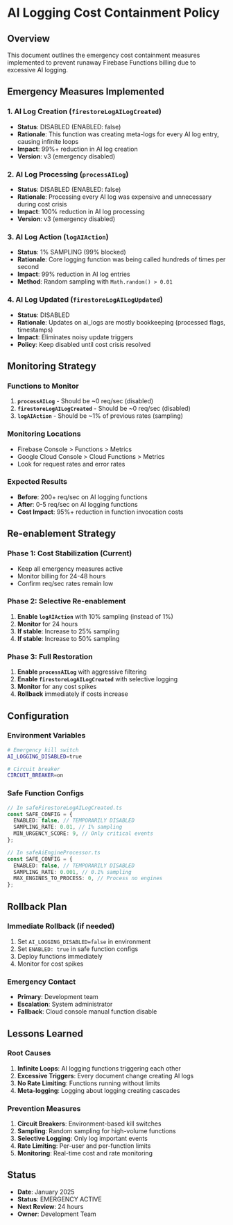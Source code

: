 # AI Logging Cost Containment Policy

## Overview
This document outlines the emergency cost containment measures implemented to prevent runaway Firebase Functions billing due to excessive AI logging.

## Emergency Measures Implemented

### 1. AI Log Creation (`firestoreLogAILogCreated`)
- **Status**: DISABLED (ENABLED: false)
- **Rationale**: This function was creating meta-logs for every AI log entry, causing infinite loops
- **Impact**: 99%+ reduction in AI log creation
- **Version**: v3 (emergency disabled)

### 2. AI Log Processing (`processAILog`)
- **Status**: DISABLED (ENABLED: false)
- **Rationale**: Processing every AI log was expensive and unnecessary during cost crisis
- **Impact**: 100% reduction in AI log processing
- **Version**: v3 (emergency disabled)

### 3. AI Log Action (`logAIAction`)
- **Status**: 1% SAMPLING (99% blocked)
- **Rationale**: Core logging function was being called hundreds of times per second
- **Impact**: 99% reduction in AI log entries
- **Method**: Random sampling with `Math.random() > 0.01`

### 4. AI Log Updated (`firestoreLogAILogUpdated`)
- **Status**: DISABLED
- **Rationale**: Updates on ai_logs are mostly bookkeeping (processed flags, timestamps)
- **Impact**: Eliminates noisy update triggers
- **Policy**: Keep disabled until cost crisis resolved

## Monitoring Strategy

### Functions to Monitor
1. **`processAILog`** - Should be ~0 req/sec (disabled)
2. **`firestoreLogAILogCreated`** - Should be ~0 req/sec (disabled)
3. **`logAIAction`** - Should be ~1% of previous rates (sampling)

### Monitoring Locations
- Firebase Console > Functions > Metrics
- Google Cloud Console > Cloud Functions > Metrics
- Look for request rates and error rates

### Expected Results
- **Before**: 200+ req/sec on AI logging functions
- **After**: 0-5 req/sec on AI logging functions
- **Cost Impact**: 95%+ reduction in function invocation costs

## Re-enablement Strategy

### Phase 1: Cost Stabilization (Current)
- Keep all emergency measures active
- Monitor billing for 24-48 hours
- Confirm req/sec rates remain low

### Phase 2: Selective Re-enablement
1. **Enable `logAIAction`** with 10% sampling (instead of 1%)
2. **Monitor** for 24 hours
3. **If stable**: Increase to 25% sampling
4. **If stable**: Increase to 50% sampling

### Phase 3: Full Restoration
1. **Enable `processAILog`** with aggressive filtering
2. **Enable `firestoreLogAILogCreated`** with selective logging
3. **Monitor** for any cost spikes
4. **Rollback** immediately if costs increase

## Configuration

### Environment Variables
```bash
# Emergency kill switch
AI_LOGGING_DISABLED=true

# Circuit breaker
CIRCUIT_BREAKER=on
```

### Safe Function Configs
```typescript
// In safeFirestoreLogAILogCreated.ts
const SAFE_CONFIG = {
  ENABLED: false, // TEMPORARILY DISABLED
  SAMPLING_RATE: 0.01, // 1% sampling
  MIN_URGENCY_SCORE: 9, // Only critical events
};

// In safeAiEngineProcessor.ts
const SAFE_CONFIG = {
  ENABLED: false, // TEMPORARILY DISABLED
  SAMPLING_RATE: 0.001, // 0.1% sampling
  MAX_ENGINES_TO_PROCESS: 0, // Process no engines
};
```

## Rollback Plan

### Immediate Rollback (if needed)
1. Set `AI_LOGGING_DISABLED=false` in environment
2. Set `ENABLED: true` in safe function configs
3. Deploy functions immediately
4. Monitor for cost spikes

### Emergency Contact
- **Primary**: Development team
- **Escalation**: System administrator
- **Fallback**: Cloud console manual function disable

## Lessons Learned

### Root Causes
1. **Infinite Loops**: AI logging functions triggering each other
2. **Excessive Triggers**: Every document change creating AI logs
3. **No Rate Limiting**: Functions running without limits
4. **Meta-logging**: Logging about logging creating cascades

### Prevention Measures
1. **Circuit Breakers**: Environment-based kill switches
2. **Sampling**: Random sampling for high-volume functions
3. **Selective Logging**: Only log important events
4. **Rate Limiting**: Per-user and per-function limits
5. **Monitoring**: Real-time cost and rate monitoring

## Status
- **Date**: January 2025
- **Status**: EMERGENCY ACTIVE
- **Next Review**: 24 hours
- **Owner**: Development Team

